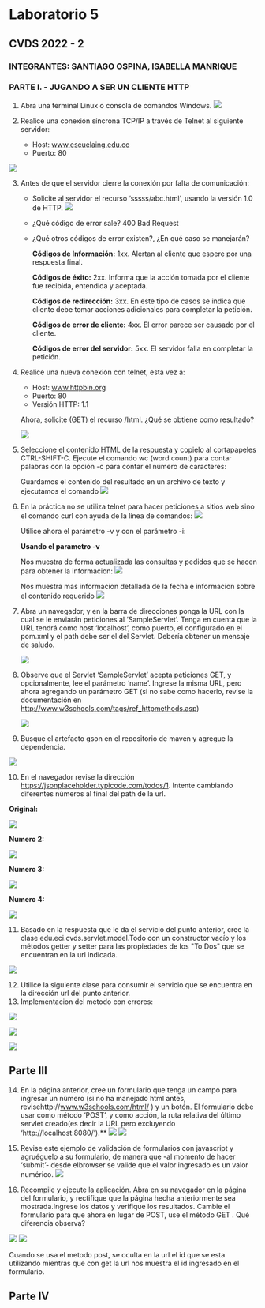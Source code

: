 # Laboratorio 5
## CVDS 2022 - 2
### INTEGRANTES: SANTIAGO OSPINA, ISABELLA MANRIQUE
### PARTE I. - JUGANDO A SER UN CLIENTE HTTP


1. Abra una terminal Linux o consola de comandos Windows.
![](resourcer/1.png)


2. Realice una conexión síncrona TCP/IP a través de Telnet al siguiente servidor:
   * Host: www.escuelaing.edu.co
   * Puerto: 80
   
![](resourcer/2.png)


3. Antes de que el servidor cierre la conexión por falta de comunicación:
    * Solicite al servidor el recurso ‘sssss/abc.html’,
      usando la versión 1.0 de HTTP.
   ![](resourcer/3.png)
    * ¿Qué código de error sale? 400 Bad Request
    * ¿Qué otros códigos de error existen?, ¿En qué caso se manejarán?
      
       **Códigos de Información:** 1xx. Alertan al cliente que espere por
       una respuesta final.
   
       **Códigos de éxito:** 2xx. Informa que la acción tomada por el
       cliente fue recibida, entendida y aceptada.
   
       **Códigos de redirección:** 3xx. En este tipo de casos se indica que
       cliente debe tomar acciones adicionales para completar la petición.
       
       **Códigos de error de cliente:** 4xx. El error parece ser causado
        por el cliente.

       **Códigos de error del servidor:** 5xx. El servidor falla en completar la petición.


4. Realice una nueva conexión con telnet, esta vez a:
   * Host: www.httpbin.org
   * Puerto: 80
   * Versión HTTP: 1.1

   Ahora, solicite (GET) el recurso /html. ¿Qué se obtiene como resultado?
   
   ![](resourcer/5.png)


5. Seleccione el contenido HTML de la respuesta y copielo al cortapapeles CTRL-SHIFT-C. Ejecute el comando wc (word count) para contar palabras con la
   opción -c para contar el número de caracteres:

   Guardamos el contenido del resultado en un archivo de texto y ejecutamos el comando
    ![](resourcer/4.png)


6. En la práctica no se utiliza telnet para hacer peticiones a sitios web sino el comando curl con ayuda de la línea de comandos:
   ![](resourcer/6.png)


   Utilice ahora el parámetro -v y con el parámetro -i:
    
   **Usando el parametro -v**

   Nos muestra de forma actualizada las consultas y pedidos que se hacen para obtener la informacion:
   ![](resourcer/7.png)
  
   Nos muestra mas informacion detallada de la fecha e informacion sobre el contenido requerido
   ![](resourcer/8.png)
   
7. Abra un navegador, y en la barra de direcciones ponga la URL con la cual se le enviarán peticiones al ‘SampleServlet’. Tenga en cuenta que la URL tendrá
   como host ‘localhost’, como puerto, el configurado en el pom.xml y el path debe ser el del Servlet. Debería obtener un mensaje de saludo.

   ![](resourcer/9.png)


8. Observe que el Servlet ‘SampleServlet’ acepta peticiones GET, y opcionalmente, lee el parámetro ‘name’. Ingrese la misma URL, pero ahora agregando
    un parámetro GET (si no sabe como hacerlo, revise la documentación en http://www.w3schools.com/tags/ref_httpmethods.asp)

   ![](resourcer/10.png)


9. Busque el artefacto gson en el repositorio de maven y agregue la dependencia.

 ![](resourcer/11.png)
 
10. En el navegador revise la dirección https://jsonplaceholder.typicode.com/todos/1. Intente cambiando diferentes números al final del path de la url.

**Original:**

 ![](resourcer/12.png)
 
**Numero 2:**

![](resourcer/13.png)

**Numero 3:**

![](resourcer/14.png)

**Numero 4:**

![](resourcer/15.png)

11. Basado en la respuesta que le da el servicio del punto anterior, cree la clase edu.eci.cvds.servlet.model.Todo con un constructor vacío y los
métodos getter y setter para las propiedades de los "To Dos" que se encuentran en la url indicada.

![](resourcer/16.png)

12. Utilice la siguiente clase para consumir el servicio que se encuentra en la dirección url del punto anterior.
13. Implementacion del metodo con errores:

![](resourcer/17.png)

![](resourcer/18.png)

![](resourcer/19.png)

## Parte III
14. En la página anterior, cree un formulario que tenga un campo para ingresar un número (si no ha manejado html antes, revisehttp://www.w3schools.com/html/ ) y un botón. El formulario debe usar como método ‘POST’, y como acción, la ruta relativa del último servlet creado(es decir la URL pero excluyendo ‘http://localhost:8080/’).**
![](resourcer/21.png)
![](resourcer/20.png)

15. Revise este ejemplo de validación de formularios con javascript y agruéguelo a su formulario, de manera que -al momento de hacer ‘submit’- desde elbrowser se valide que el valor ingresado es un valor numérico.
![](resourcer/22.png)

16. Recompile y ejecute la aplicación. Abra en su navegador en la página del formulario, y rectifique que la página hecha anteriormente sea mostrada.Ingrese los datos y verifique los resultados. Cambie el formulario para que ahora en lugar de POST, use el método GET . Qué diferencia observa?

![](resourcer/23.png)
![](resourcer/24.png)

Cuando se usa el metodo post, se oculta en la url el id que se esta utilizando mientras que con get la url nos muestra el id ingresado en el formulario.

## Parte IV